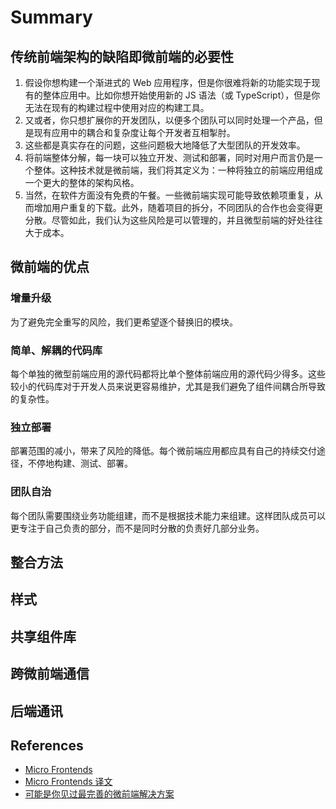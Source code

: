 # Summary


## 传统前端架构的缺陷即微前端的必要性
1. 假设你想构建一个渐进式的 Web 应用程序，但是你很难将新的功能实现于现有的整体应用中。比如你想开始使用新的 JS 语法（或 TypeScript），但是你无法在现有的构建过程中使用对应的构建工具。
2. 又或者，你只想扩展你的开发团队，以便多个团队可以同时处理一个产品，但是现有应用中的耦合和复杂度让每个开发者互相掣肘。
3. 这些都是真实存在的问题，这些问题极大地降低了大型团队的开发效率。
4. 将前端整体分解，每一块可以独立开发、测试和部署，同时对用户而言仍是一个整体。这种技术就是微前端，我们将其定义为：一种将独立的前端应用组成一个更大的整体的架构风格。
5. 当然，在软件方面没有免费的午餐。一些微前端实现可能导致依赖项重复，从而增加用户重复的下载。此外，随着项目的拆分，不同团队的合作也会变得更分散。尽管如此，我们认为这些风险是可以管理的，并且微型前端的好处往往大于成本。


## 微前端的优点
### 增量升级
为了避免完全重写的风险，我们更希望逐个替换旧的模块。

### 简单、解耦的代码库
每个单独的微型前端应用的源代码都将比单个整体前端应用的源代码少得多。这些较小的代码库对于开发人员来说更容易维护，尤其是我们避免了组件间耦合所导致的复杂性。

### 独立部署
部署范围的减小，带来了风险的降低。每个微前端应用都应具有自己的持续交付途径，不停地构建、测试、部署。

### 团队自治
每个团队需要围绕业务功能组建，而不是根据技术能力来组建。这样团队成员可以更专注于自己负责的部分，而不是同时分散的负责好几部分业务。


## 整合方法


## 样式

## 共享组件库


## 跨微前端通信


## 后端通讯



## References
* [Micro Frontends](https://martinfowler.com/articles/micro-frontends.html)
* [Micro Frontends 译文](https://juejin.cn/post/6844903953734336525)
* [可能是你见过最完善的微前端解决方案](https://zhuanlan.zhihu.com/p/78362028)